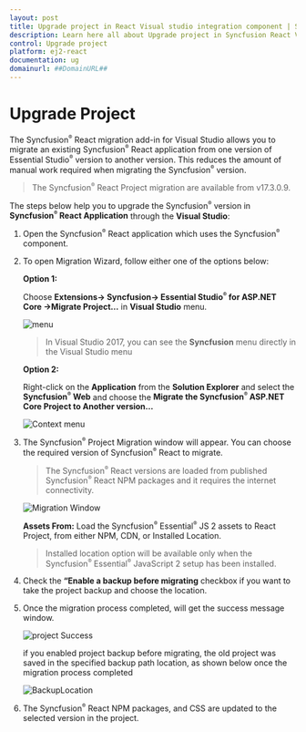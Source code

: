 ```yaml
---
layout: post
title: Upgrade project in React Visual studio integration component | Syncfusion
description: Learn here all about Upgrade project in Syncfusion React Visual studio integration component of Syncfusion Essential JS 2 and more.
control: Upgrade project 
platform: ej2-react
documentation: ug
domainurl: ##DomainURL##
---
```


# Upgrade Project

The Syncfusion<sup style="font-size:70%">&reg;</sup> React migration add-in for Visual Studio allows you to migrate an existing Syncfusion<sup style="font-size:70%">&reg;</sup> React application from one version of Essential Studio<sup style="font-size:70%">&reg;</sup> version to another version. This reduces the amount of manual work required when migrating the Syncfusion<sup style="font-size:70%">&reg;</sup> version.

> The Syncfusion<sup style="font-size:70%">&reg;</sup> React Project migration are available from v17.3.0.9.

The steps below help you to upgrade the Syncfusion<sup style="font-size:70%">&reg;</sup> version in **Syncfusion<sup style="font-size:70%">&reg;</sup> React Application** through the **Visual Studio**:

1. Open the Syncfusion<sup style="font-size:70%">&reg;</sup> React application which uses the Syncfusion<sup style="font-size:70%">&reg;</sup> component.

2. To open Migration Wizard, follow either one of the options below:

    **Option 1:**

    Choose **Extensions-> Syncfusion-> Essential Studio<sup style="font-size:70%">&reg;</sup> for ASP.NET Core ->Migrate Project…** in **Visual Studio** menu.

    ![menu](images/migrate-menu.png)

    > In Visual Studio 2017, you can see the **Syncfusion** menu directly in the Visual Studio menu

    **Option 2:**

    Right-click on the **Application** from the **Solution Explorer** and select the **Syncfusion<sup style="font-size:70%">&reg;</sup> Web** and choose the **Migrate the Syncfusion<sup style="font-size:70%">&reg;</sup> ASP.NET Core Project to Another version…**

    ![Context menu](images/migrate-context-menu.png)

3. The Syncfusion<sup style="font-size:70%">&reg;</sup> Project Migration window will appear. You can choose the required version of Syncfusion<sup style="font-size:70%">&reg;</sup> React to migrate.

    > The Syncfusion<sup style="font-size:70%">&reg;</sup> React versions are loaded from published Syncfusion<sup style="font-size:70%">&reg;</sup> React NPM packages and it requires the internet connectivity.

    ![Migration Window](images/migration-window.PNG)

    **Assets From:** Load the Syncfusion<sup style="font-size:70%">&reg;</sup> Essential<sup style="font-size:70%">&reg;</sup> JS 2 assets to React Project, from either NPM, CDN, or Installed Location.

    > Installed location option will be available only when the Syncfusion<sup style="font-size:70%">&reg;</sup> Essential<sup style="font-size:70%">&reg;</sup> JavaScript 2 setup has been installed.

4. Check the **“Enable a backup before migrating** checkbox if you want to take the project backup and choose the location.

5. Once the migration process completed, will get the success message window.

    ![project Success](images/Confirmation-window.PNG)

    if you enabled project backup before migrating, the old project was saved in the specified backup path location, as shown below once the migration process completed

    ![BackupLocation](images/BackupLocation.png)

6. The Syncfusion<sup style="font-size:70%">&reg;</sup> React NPM packages, and CSS are updated to the selected version in the project.

